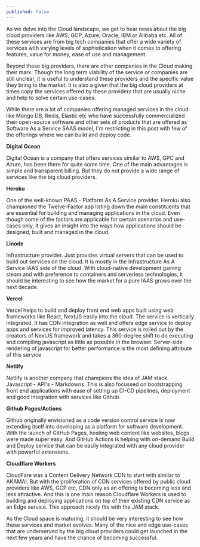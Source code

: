```yaml
---
published: false
---
```


As we delve into the Cloud landscape, we get to hear news about the big cloud providers like AWS, GCP, Azure, Oracle, IBM or Alibaba etc. All of these services are from big tech companies that offer a wide variety of services with varying levels of sophistication when it comes to offering features, value for money, ease of use and management. 

Beyond these big providers, there are other companies in the Cloud making their mark. Though the long term viability of the service or companies are still unclear, it is useful to understand these providers and the specific value they bring to the market. It is also a given that the big cloud providers at times copy the services offered by these providers that are usually niche and help to solve certain use-cases.

 While there are a lot of companies offering managed services in the cloud like  Mongo DB, Redis, Elastic etc who have successfully commercialized their open-source software and other sets of products that are offered as Software As a Service SAAS model, I'm restricting in this post with few of the offerings where we can build and deploy code.  

**Digital Ocean**

Digital Ocean is a company that offers services similar to AWS, GPC and Azure,  has been there for quite some time. One of the main advantages is simple and transparent billing. But they do not provide a wide range of services like the big cloud providers. 

**Heroku** 

One of the well-known PAAS - Platform As A Service provider. Heroku also championed the Twelve-Factor app listing down the main constituents that are essential for building and managing applications in the cloud. Even though some of the factors are applicable for certain scenarios and use-cases only, it gives an insight into the ways how applications should be designed, built and managed in the cloud. 

**Linode** 

Infrastructure provider. Just provides virtual servers that can be used to build out services on the cloud. It is mostly in the Infrastructure As A Service IAAS  side of the cloud. With cloud-native development gaining steam and with preference to containers and serverless technologies, it should be interesting to see how the market for a pure IAAS grows over the next decade.

**Vercel** 

Vercel helps to build and deploy front end web apps built using web frameworks like React, NextJS easily into the cloud. The service is vertically integrated. It has CDN integration as well and offers edge service to deploy apps and services for improved latency. This service is rolled out by the creators of NextJS framework and takes a 360-degree shift to do executing and compiling javascript as little as possible in the browser. Server-side rendering of javascript for better performance is the most defining attribute of this service

**Netlify**

Netlify is another company that champions the idea of JAM stack. Javascript - API's - Markdowns. This is also focussed on bootstrapping front end applications with ease of setting up CI-CD pipelines, deployment and good  integration with services like Github

**Github Pages/Actions** 

Github originally envisioned as a code version control service is now extending itself into developing as a platform for software development. With the launch of GitHub Pages, hosting web content like websites, blogs were made super easy. And GitHub Actions is helping with on-demand Build and Deploy service that can be easily integrated with any cloud provider with powerful extensions. 

**Cloudflare Workers** 

CloudFare was a Content Delivery Network CDN to start with similar to AKAMAI. But with the proliferation of CDN  services offered by public cloud providers like AWS, GCP etc, CDN only as an offering is becoming less and less attractive. And this is one main reason Cloudflare Workers is used to building and deploying applications on top of their existing CDN service as an Edge service. This approach nicely fits with the JAM stack. 

As the Cloud space is maturing, it should be very interesting to see how these services and market evolves. Many of the nice and edge use-cases that are underserved by the big cloud providers could get launched in the next few years and have the chance of becoming successful.